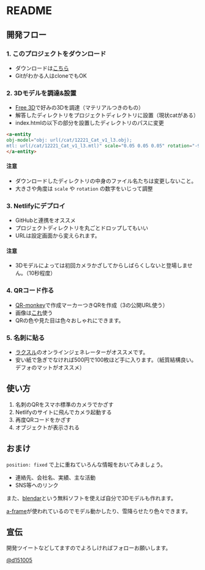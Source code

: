 # README

## 開発フロー

### 1. このプロジェクトをダウンロード

- ダウンロードは[こちら](https://github.com/deerboy/ar-template/archive/master.zip)
- Gitがわかる人はcloneでもOK

### 2. 3Dモデルを調達&設置

- [Free 3D](https://free3d.com/ja/)で好みの3Dを調達（マテリアルつきのもの）
- 解答したディレクトリをプロジェクトディレクトリに設置（現状catがある）
- index.htmlの以下の部分を設置したディレクトリのパスに変更

```html
<a-entity 
obj-model="obj: url(/cat/12221_Cat_v1_l3.obj); 
mtl: url(/cat/12221_Cat_v1_l3.mtl)" scale="0.05 0.05 0.05" rotation="-90 0 0">
</a-entity>
```

#### 注意

- ダウンロードしたディレクトリの中身のファイル名たちは変更しないこと。
- 大きさや角度は `scale` や `rotation` の数字をいじって調整

### 3. Netlifyにデプロイ

- GitHubと連携をオススメ
- プロジェクトディレクトリを丸ごとドロップしてもいい
- URLは設定画面から変えられます。

#### 注意

- 3Dモデルによっては初回カメラかざしてからしばらくしないと登場しません。（10秒程度）

### 4. QRコード作る

- [QR-monkey](https://www.qrcode-monkey.com/)で作成マーカーつきQRを作成（3の公開URL使う）
- 画像は[これ](https://github.com/deerboy/ar-template/blob/master/code.png?raw=true)使う
- QRの色や見た目は色々おしゃれにできます。

### 5. 名刺に貼る

- [ラクスル](https://raksul.com/online-design/business_card/?sample_design=)のオンラインジェネレーターがオススメです。
- 安い紙で急ぎでなければ500円で100枚ほど手に入ります。（紙質結構良い。デフォのマットがオススメ）

## 使い方

1. 名刺のQRをスマホ標準のカメラでかざす
2. Netlifyのサイトに飛んでカメラ起動する
3. 再度QRコードをかざす
4. オブジェクトが表示される

## おまけ

`position: fixed` で上に重ねていろんな情報をおいてみましょう。

- 連絡先、会社名、実績、主な活動
- SNS等へのリンク

また、[blendar](https://www.blender.org/)という無料ソフトを使えば自分で3Dモデルも作れます。

[a-frame](https://aframe.io/)が使われているのでモデル動かしたり、雪降らせたり色々できます。

## 宣伝

開発ツイートなどしてますのでよろしければフォローお願いします。

[@d151005](https://twitter.com/d151005)